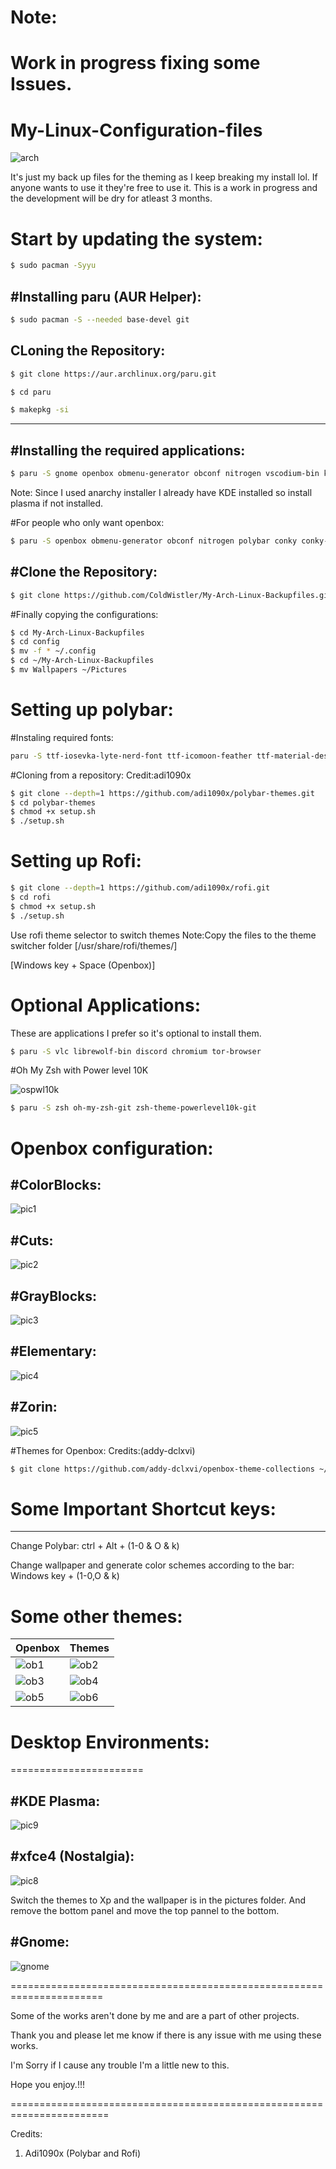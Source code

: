 # Note:
# Work in progress fixing some Issues.
# My-Linux-Configuration-files

![arch](https://user-images.githubusercontent.com/53271289/211332449-7908045c-9db2-4e27-b0fb-5449d37c93a2.png)

It's just my back up files for the theming as I keep breaking my install lol.
If anyone wants to use it they're free to use it.
This is a work in progress and the development will be dry for atleast 3 months.

# Start by updating the system:
```bash
$ sudo pacman -Syyu
```

#Installing paru (AUR Helper):
------------------------
```bash
$ sudo pacman -S --needed base-devel git 
```
CLoning the Repository:
---------------------------
```bash
$ git clone https://aur.archlinux.org/paru.git
```
```bash
$ cd paru
```
```bash
$ makepkg -si
```
---------


#Installing the required applications:
---------------------------------------
```bash
$ paru -S gnome openbox obmenu-generator obconf nitrogen vscodium-bin kitty polybar conky conky-manager2-git termite gnome-tweaks xfce4 lxappearance python-pywal rofi betterlockscreen zorin-desktop-themes zorin-icon-themes windows-xp-themes-git windows-xp-icons-git pfetch calc networkmanager-dmenu-git kvantum picom 
```
Note: Since I used anarchy installer I already have KDE installed so install plasma if not installed.

#For people who only want openbox:

```bash
$ paru -S openbox obmenu-generator obconf nitrogen polybar conky conky-manager2-git termite lxappearance python-pywal rofi betterlockscreen zorin-desktop-themes zorin-icon-themes calc networkmanager-dmenu-git picom 
```
#Clone the Repository:
---------------------
```bash
$ git clone https://github.com/ColdWistler/My-Arch-Linux-Backupfiles.git 

```
#Finally copying the configurations:
```bash
$ cd My-Arch-Linux-Backupfiles 
$ cd config
$ mv -f * ~/.config 
$ cd ~/My-Arch-Linux-Backupfiles
$ mv Wallpapers ~/Pictures
```

# Setting up polybar:

#Instaling required fonts:
```bash
paru -S ttf-iosevka-lyte-nerd-font ttf-icomoon-feather ttf-material-design-icons siji-git
```
#Cloning from a repository: Credit:adi1090x
```bash
$ git clone --depth=1 https://github.com/adi1090x/polybar-themes.git
$ cd polybar-themes
$ chmod +x setup.sh
$ ./setup.sh
```
# Setting up Rofi:

```bash
$ git clone --depth=1 https://github.com/adi1090x/rofi.git
$ cd rofi
$ chmod +x setup.sh
$ ./setup.sh
```
Use rofi theme selector to switch themes
Note:Copy the files to the theme switcher folder  [/usr/share/rofi/themes/]

[Windows key + Space (Openbox)]

# Optional Applications:
These are applications I prefer so it's optional to install them.

```bash
$ paru -S vlc librewolf-bin discord chromium tor-browser 
```
#Oh My Zsh with Power level 10K

![ospwl10k](https://user-images.githubusercontent.com/53271289/211332329-c228eff4-0f7e-48d5-8ba3-8b1fd3505d31.png)

```bash
$ paru -S zsh oh-my-zsh-git zsh-theme-powerlevel10k-git
```



# Openbox configuration:

#ColorBlocks:
-------------

![pic1](https://user-images.githubusercontent.com/53271289/211317940-573b5402-6f27-46ed-a21c-99492ad03b80.png)

#Cuts:
-------

![pic2](https://user-images.githubusercontent.com/53271289/211318059-8afc8199-4307-4a2d-b98e-02655950cd83.png)

#GrayBlocks:
------------

![pic3](https://user-images.githubusercontent.com/53271289/211318129-27c17b83-82c2-4de0-8294-8e4504794dc8.png)

#Elementary:
------------

![pic4](https://user-images.githubusercontent.com/53271289/211318346-15d462f3-3d1d-4f5d-94ed-4afa02bd7521.png)

#Zorin:
-------

![pic5](https://user-images.githubusercontent.com/53271289/211318439-18845fb9-f0de-4033-adf6-ed6ce2e0e79f.png)

#Themes for Openbox: Credits:(addy-dclxvi)

```bash
$ git clone https://github.com/addy-dclxvi/openbox-theme-collections ~/.themes
```


# Some Important Shortcut keys:
-------------------------------------
Change Polybar: ctrl + Alt + (1-0 & O & k)


Change wallpaper and generate color schemes according to the bar: Windows key + (1-0,O & k)

# Some other themes:

|Openbox|Themes|
|--|--|
|![ob1](https://user-images.githubusercontent.com/53271289/211343893-c86fbac6-d6ce-42b5-8ac6-3b92ed62a1e7.png)|![ob2](https://user-images.githubusercontent.com/53271289/211343900-3c28f926-8907-451e-96d5-da3b58c4b7d2.png)|
|![ob3](https://user-images.githubusercontent.com/53271289/211343916-a4ed8b13-da06-4d25-851b-b27a3b462609.png)|![ob4](https://user-images.githubusercontent.com/53271289/211343929-c19ccad8-e53f-468f-b2c9-319173a50503.png)
|![ob5](https://user-images.githubusercontent.com/53271289/211343936-1fdbfcfa-cf95-4b10-a23b-c56afcf11f06.png)|![ob6](https://user-images.githubusercontent.com/53271289/211343951-3b229637-ed8e-4d28-a712-36aee654f2d3.png)


# Desktop Environments:
=======================



#KDE Plasma:
------------

![pic9](https://user-images.githubusercontent.com/53271289/211326683-cbb6d431-fe76-4e45-a3c6-11e769e49cd0.png) 



#xfce4 (Nostalgia):
-------------------

![pic8](https://user-images.githubusercontent.com/53271289/211318683-51392c21-1a0b-4144-9b5c-aa817a41de30.png)

Switch the themes to Xp and the wallpaper is in the pictures folder. And remove the bottom panel and move the top pannel to the bottom.

#Gnome:
-------
![gnome](https://user-images.githubusercontent.com/53271289/211318851-4a0acfaf-6394-41e4-9272-ac69e3ca124b.png)


======================================================================

Some of the works aren't done by me and are a part of other projects.

Thank you and please let me know if there is any issue with me using these works.

I'm Sorry if I cause any trouble I'm a little new to this.

Hope you enjoy.!!!

=======================================================================

Credits:
1. Adi1090x (Polybar and Rofi)
